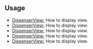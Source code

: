 ## Usage

* [DispenserView:](https://github.com/alorma/capsulecorp/blob/devel/doc/wiki/DISPENSER.md) How to display view.
* [DispenserView:](https://github.com/alorma/capsulecorp/blob/devel/doc/wiki/DISPENSER.md) How to display view.
* [DispenserView:](https://github.com/alorma/capsulecorp/blob/devel/doc/wiki/DISPENSER.md) How to display view.
* [DispenserView:](https://github.com/alorma/capsulecorp/blob/devel/doc/wiki/DISPENSER.md) How to display view.
* [DispenserView:](https://github.com/alorma/capsulecorp/blob/devel/doc/wiki/DISPENSER.md) How to display view.
